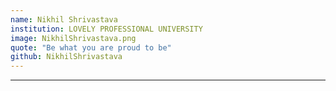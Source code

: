 ```yaml
---
name: Nikhil Shrivastava
institution: LOVELY PROFESSIONAL UNIVERSITY
image: NikhilShrivastava.png
quote: "Be what you are proud to be"
github: NikhilShrivastava
---
```

---
